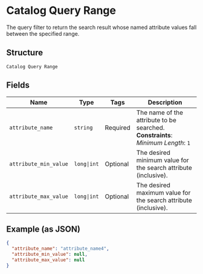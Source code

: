 
# Catalog Query Range

The query filter to return the search result whose named attribute values fall between the specified range.

## Structure

`Catalog Query Range`

## Fields

| Name | Type | Tags | Description |
|  --- | --- | --- | --- |
| `attribute_name` | `string` | Required | The name of the attribute to be searched.<br>**Constraints**: *Minimum Length*: `1` |
| `attribute_min_value` | `long\|int` | Optional | The desired minimum value for the search attribute (inclusive). |
| `attribute_max_value` | `long\|int` | Optional | The desired maximum value for the search attribute (inclusive). |

## Example (as JSON)

```json
{
  "attribute_name": "attribute_name4",
  "attribute_min_value": null,
  "attribute_max_value": null
}
```

